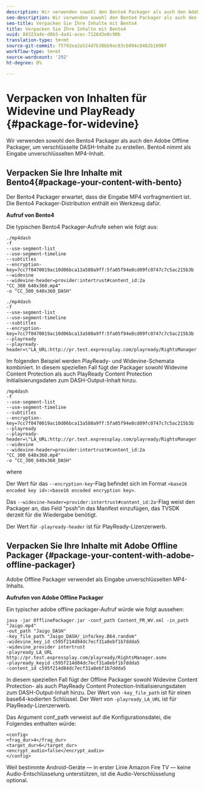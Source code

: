 ```yaml
---
description: Wir verwenden sowohl den Bento4 Packager als auch den Adobe Offline Packager, um verschlüsselte DASH-Inhalte zu erstellen. Bento4 nimmt als Eingabe unverschlüsselten MP4-Inhalt.
seo-description: Wir verwenden sowohl den Bento4 Packager als auch den Adobe Offline Packager, um verschlüsselte DASH-Inhalte zu erstellen. Bento4 nimmt als Eingabe unverschlüsselten MP4-Inhalt.
seo-title: Verpacken Sie Ihre Inhalte mit Bento4
title: Verpacken Sie Ihre Inhalte mit Bento4
uuid: 88323a4e-d0b5-4a41-acec-7126d3e0c90b
translation-type: tm+mt
source-git-commit: 75702ea2a524d7b38bb9ac83cb094c8482b1098f
workflow-type: tm+mt
source-wordcount: '292'
ht-degree: 0%

---
```



# Verpacken von Inhalten für Widevine und PlayReady {#package-for-widevine}

Wir verwenden sowohl den Bento4 Packager als auch den Adobe Offline Packager, um verschlüsselte DASH-Inhalte zu erstellen. Bento4 nimmt als Eingabe unverschlüsselten MP4-Inhalt.

## Verpacken Sie Ihre Inhalte mit Bento4{#package-your-content-with-bento}

Der Bento4 Packager erwartet, dass die Eingabe MP4 vorfragmentiert ist. Die Bento4 Packager-Distribution enthält ein Werkzeug dafür.

**Aufruf von Bento4**

Die typischen Bento4 Packager-Aufrufe sehen wie folgt aus:

```
./mp4dash
-f
--use-segment-list
--use-segment-timeline
--subtitles
--encryption-key=7cc7f0470019ac10d06bca13a580a9ff:5fa05f94e8cd09fc0747c7c5ac215b3b
--widevine
--widevine-header=provider:intertrust#content_id:2a "CC_300_640x360.mp4"
-o "CC_300_640x360_DASH"
```

```
./mp4dash
-f
--use-segment-list
--use-segment-timeline
--subtitles
--encryption-key=7cc7f0470019ac10d06bca13a580a9ff:5fa05f94e8cd09fc0747c7c5ac215b3b
--playready
--playready-header=\"LA_URL:http://pr.test.expressplay.com/playready/RightsManager.asmx\"
```

Im folgenden Beispiel werden PlayReady- und Widevine-Schemata kombiniert. In diesem speziellen Fall fügt der Packager sowohl Widevine Content Protection als auch PlayReady Content Protection Initialisierungsdaten zum DASH-Output-Inhalt hinzu.

```
/mp4dash
-f
--use-segment-list
--use-segment-timeline
--subtitles
--encryption-key=7cc7f0470019ac10d06bca13a580a9ff:5fa05f94e8cd09fc0747c7c5ac215b3b
--playready
--playready-header=\"LA_URL:http://pr.test.expressplay.com/playready/RightsManager.asmx\"
--widevine
--widevine-header=provider:intertrust#content_id:2a "CC_300_640x360.mp4"
-o "CC_300_640x360_DASH"
```

where

Der Wert für das `--encryption-key`-Flag befindet sich im Format `<base16 encoded key id>:<base16 encoded encryption key>`.

Das `--widevine-header=provider:intertrust#content_id:2a`-Flag weist den Packager an, das Feld &quot;pssh&quot;in das Manifest einzufügen, das TVSDK derzeit für die Wiedergabe benötigt.

Der Wert für `-playready-header` ist für PlayReady-Lizenzerwerb.

## Verpacken Sie Ihre Inhalte mit Adobe Offline Packager {#package-your-content-with-adobe-offline-packager}

Adobe Offline Packager verwendet als Eingabe unverschlüsselten MP4-Inhalts.

**Aufrufen von Adobe Offline Packager**

Ein typischer adobe offline packager-Aufruf würde wie folgt aussehen:

```
java -jar OfflinePackager.jar -conf_path Content_PR_WV.xml -in_path "Jaigo.mp4"
-out_path "Jaigo_DASH"
-key_file_path "Jaigo_DASH/_info/key.B64.random"
-widevine_key_id c595f214d84dc7ecf31a8ebf1b7ddda5
-widevine_provider intertrust
-playready_LA_URL
http://pr.test.expressplay.com/playready/RightsManager.asmx
-playready_keyid c595f214d84dc7ecf31a8ebf1b7ddda5
-content_id c595f214d84dc7ecf31a8ebf1b7ddda5
```

In diesem speziellen Fall fügt der Offline Packager sowohl Widevine Content Protection- als auch PlayReady Content Protection-Initialisierungsdaten zum DASH-Output-Inhalt hinzu. Der Wert von `-key_file_path` ist für einen base64-kodierten Schlüssel. Der Wert von `-playready_LA_URL` ist für PlayReady-Lizenzerwerb.

Das Argument conf_path verweist auf die Konfigurationsdatei, die Folgendes enthalten würde:

```
<config>
<frag_dur>4</frag_dur>
<target_dur>6</target_dur>
<encrypt_audio>false</encrypt_audio>
</config>
```

Weil bestimmte Android-Geräte — in erster Linie Amazon Fire TV — keine Audio-Entschlüsselung unterstützen, ist die Audio-Verschlüsselung optional.
